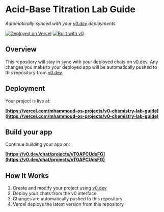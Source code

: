 # Acid-Base Titration Lab Guide

*Automatically synced with your [v0.dev](https://v0.dev) deployments*

[![Deployed on Vercel](https://img.shields.io/badge/Deployed%20on-Vercel-black?style=for-the-badge&logo=vercel)](https://vercel.com/mhammoud-os-projects/v0-chemistry-lab-guide)
[![Built with v0](https://img.shields.io/badge/Built%20with-v0.dev-black?style=for-the-badge)](https://v0.dev/chat/projects/vT0APCUdsFG)

## Overview

This repository will stay in sync with your deployed chats on [v0.dev](https://v0.dev).
Any changes you make to your deployed app will be automatically pushed to this repository from [v0.dev](https://v0.dev).

## Deployment

Your project is live at:

**[https://vercel.com/mhammoud-os-projects/v0-chemistry-lab-guide](https://vercel.com/mhammoud-os-projects/v0-chemistry-lab-guide)**

## Build your app

Continue building your app on:

**[https://v0.dev/chat/projects/vT0APCUdsFG](https://v0.dev/chat/projects/vT0APCUdsFG)**

## How It Works

1. Create and modify your project using [v0.dev](https://v0.dev)
2. Deploy your chats from the v0 interface
3. Changes are automatically pushed to this repository
4. Vercel deploys the latest version from this repository

